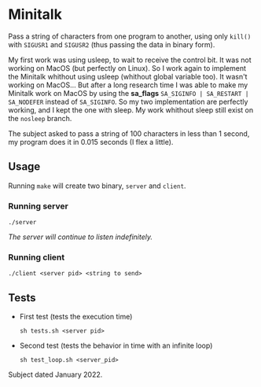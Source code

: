 # Minitalk

Pass a string of characters from one program to another, using only `kill()` with `SIGUSR1` and `SIGUSR2` (thus passing the data in binary form).

My first work was using usleep, to wait to receive the control bit. It was not working on MacOS (but perfectly on Linux). So I work again to implement the Minitalk whithout using usleep (whithout global variable too). It wasn't working on MacOS...
But after a long research time I was able to make my Minitalk work on MacOS by using the **sa_flags** `SA_SIGINFO | SA_RESTART | SA_NODEFER` instead of `SA_SIGINFO`. So my two implementation are perfectly working, and I kept the one with sleep. My work whithout sleep still exist on the `nosleep` branch.

The subject asked to pass a string of 100 characters in less than 1 second, my program does it in 0.015 seconds (I flex a little).

## Usage
Running `make` will create two binary, `server` and `client`.
### Running server
```
./server
```
*The server will continue to listen indefinitely.*
### Running client
```
./client <server pid> <string to send>
```

## Tests
- First test (tests the execution time)
	```
	sh tests.sh <server pid>
	```
- Second test (tests the behavior in time with an infinite loop)
	```
	sh test_loop.sh <server_pid>
	```

Subject dated January 2022.
